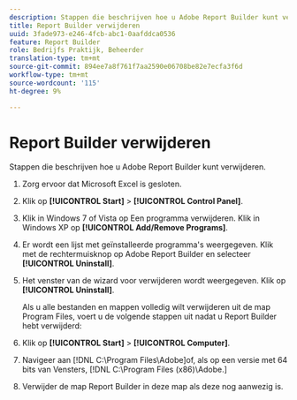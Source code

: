 ```yaml
---
description: Stappen die beschrijven hoe u Adobe Report Builder kunt verwijderen.
title: Report Builder verwijderen
uuid: 3fade973-e246-4fcb-abc1-0aafddca0536
feature: Report Builder
role: Bedrijfs Praktijk, Beheerder
translation-type: tm+mt
source-git-commit: 894ee7a8f761f7aa2590e06708be82e7ecfa3f6d
workflow-type: tm+mt
source-wordcount: '115'
ht-degree: 9%

---
```



# Report Builder verwijderen

Stappen die beschrijven hoe u Adobe Report Builder kunt verwijderen.

1. Zorg ervoor dat Microsoft Excel is gesloten.
1. Klik op **[!UICONTROL Start]** > **[!UICONTROL Control Panel]**.
1. Klik in Windows 7 of Vista op Een programma verwijderen. Klik in Windows XP op **[!UICONTROL Add/Remove Programs]**.
1. Er wordt een lijst met geïnstalleerde programma&#39;s weergegeven. Klik met de rechtermuisknop op Adobe Report Builder en selecteer **[!UICONTROL Uninstall]**.
1. Het venster van de wizard voor verwijderen wordt weergegeven. Klik op **[!UICONTROL Uninstall]**.

   Als u alle bestanden en mappen volledig wilt verwijderen uit de map Program Files, voert u de volgende stappen uit nadat u Report Builder hebt verwijderd:
1. Klik op **[!UICONTROL Start]** > **[!UICONTROL Computer]**.
1. Navigeer aan  [!DNL C:\Program Files\Adobe\]of, als op een versie met 64 bits van Vensters, [!DNL C:\Program Files (x86)\Adobe.]
1. Verwijder de map Report Builder in deze map als deze nog aanwezig is.
